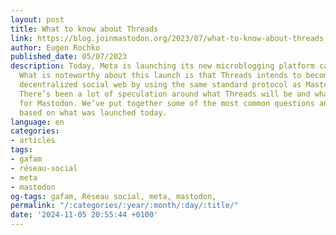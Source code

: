 ```yaml
---
layout: post
title: What to know about Threads
link: https://blog.joinmastodon.org/2023/07/what-to-know-about-threads
author: Eugen Rochko
published_date: 05/07/2023
description: Today, Meta is launching its new microblogging platform called Threads.
  What is noteworthy about this launch is that Threads intends to become part of the
  decentralized social web by using the same standard protocol as Mastodon, ActivityPub.
  There’s been a lot of speculation around what Threads will be and what it means
  for Mastodon. We’ve put together some of the most common questions and our responses
  based on what was launched today.
language: en
categories:
- articles
tags:
- gafam
- réseau-social
- meta
- mastodon
og-tags: gafam, Réseau social, meta, mastodon,
permalink: "/:categories/:year/:month/:day/:title/"
date: '2024-11-05 20:55:44 +0100'
---
```

